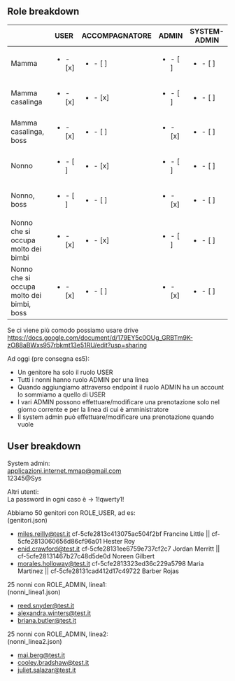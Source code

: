 ## Role breakdown

|  | USER | ACCOMPAGNATORE | ADMIN | SYSTEM-ADMIN |
| --- | --- | --- | --- | --- |
| Mamma | <ul><li> - [x] </li></ul> | <ul><li> - [ ] </li></ul> | <ul><li> - [ ] </li></ul> | <ul><li> - [ ] </li></ul> |
| Mamma casalinga | <ul><li> - [x] </li></ul> | <ul><li> - [x] </li></ul> | <ul><li> - [ ] </li></ul> | <ul><li> - [ ] </li></ul> |
| Mamma casalinga, boss | <ul><li> - [x] </li></ul> | <ul><li> - [ ] </li></ul> | <ul><li> - [x] </li></ul> | <ul><li> - [ ] </li></ul> |
| Nonno | <ul><li> - [ ] </li></ul> | <ul><li> - [x] </li></ul> | <ul><li> - [ ] </li></ul> | <ul><li> - [ ] </li></ul> |
| Nonno, boss | <ul><li> - [ ] </li></ul> | <ul><li> - [ ] </li></ul> | <ul><li> - [x] </li></ul> | <ul><li> - [ ] </li></ul> |
| Nonno che si occupa molto dei bimbi | <ul><li> - [x] </li></ul> | <ul><li> - [x] </li></ul> | <ul><li> - [ ] </li></ul> | <ul><li> - [ ] </li></ul> |
| Nonno che si occupa molto dei bimbi, boss | <ul><li> - [x] </li></ul> | <ul><li> - [ ] </li></ul> | <ul><li> - [x] </li></ul> | <ul><li> - [ ] </li></ul> |

Se ci viene più comodo possiamo usare drive https://docs.google.com/document/d/179EY5c0OUg_GRBTm9K-zO88aBWxs957rbkmt13e51RU/edit?usp=sharing

Ad oggi (pre consegna es5):  
- Un genitore ha solo il ruolo USER  
- Tutti i nonni hanno ruolo ADMIN per una linea
- Quando aggiungiamo attraverso endpoint il ruolo ADMIN ha un account lo sommiamo a quello di USER
- I vari ADMIN possono effettuare/modificare una prenotazione solo nel giorno corrente e per la linea di cui è amministratore
- Il system admin può effettuare/modificare una prenotazione quando vuole

## User breakdown
System admin:   
applicazioni.internet.mmap@gmail.com  
12345@Sys  

Altri utenti:    
La password in ogni caso è -> 1!qwerty1!

Abbiamo 50 genitori con ROLE_USER, ad es:  
(genitori.json)
- miles.reilly@test.it        cf-5cfe2813c413075ac504f2bf Francine Little || cf-5cfe2813060656d86cf96a01 Hester Roy
- enid.crawford@test.it       cf-5cfe28131ee6759e737cf2c7 Jordan Merritt || cf-5cfe28131467b27c48d5de0d Noreen Gilbert
- morales.holloway@test.it    cf-5cfe2813323ed36c229a5798 Maria Martinez || cf-5cfe28131cad412d17c49722 Barber Rojas

25 nonni con ROLE_ADMIN, linea1:   
(nonni_linea1.json) 
- reed.snyder@test.it
- alexandra.winters@test.it
- briana.butler@test.it
  
25 nonni con ROLE_ADMIN, linea2:   
(nonni_linea2.json) 
- mai.berg@test.it
- cooley.bradshaw@test.it
- juliet.salazar@test.it
